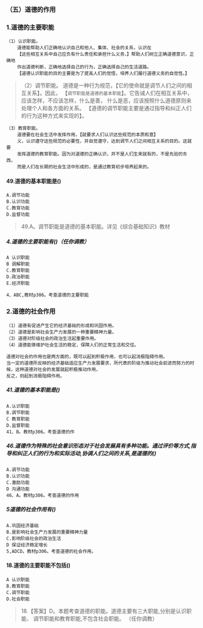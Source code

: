 ### （五）道德的作用
### 1.道德的主要职能
    （1）认识职能。
        道德能帮助人们正确地认识自己和他人、集体、社会的关系，认识在
        【这些相互关系中自己应负有什么责任和承担什么义务，】帮助人们树立正确道德意识，正确地
        作出道德判断，正确地选择自己的行为，正确选择自己的生活道路。
        【道德认识职能的目的主要是为了提高人们的觉悟，培养人们履行道德义务的自觉性。】
        
>   （2）调节职能。
        道德是一种行为规范，【它的使命就是调节人们之间的相互关系】。因此，
        【`调节职能是道德的基本职能`】。它告诫人们在相互关系中，应该怎样，不应该怎样，什么是善，
        什么是恶，应该按照什么道德原则来处理个人和各方面的关系。
        【道德的调节职能主要是通过指导和纠正人们的行为这种方式来实现的】。
        
    （3）教育职能。
        道德要在社会生活中发挥作用，【就要求人们认识这些规范的本质和意】
        义，认识遵守这些规范的必要性，并自觉遵守，达到调节人们之间相互关系的目的。这就要
        发挥道德的教育职能。因为对道德的正确认识，并不是人们生来就有的，不是先验的东西，
        而是人们在长期的社会生活中形成的，是通过教育初步培养起来的。
        
#### 49.道德的基本职能是()
    A.调节功能
    B.认识功能
    C.教育功能
    D.监督功能
>   49.A。调节职能是道德的基本职能。详见《综合基础知识》教材

##### 4.道德的主要职能有()（任你调教）
    A 认识职能 
    B 调解职能
    C.教育职能
    D.政治职能
    E.经济职能
    
    4、ABC,教材p306。考查道德的主要职能

        
    
### 2.道德的社会作用
    （1）道德有促进产生它的经济基础的形成和巩固作用。
    （2）道德是影响社会生产力发展的一种重要精神力量。
    （3）道德对阶级社会的政治生活起重要作用。
    （4）道德能够维护社会生活的稳定，保障人们的正常生活和交往。

    道德对社会的作用也是两方面的，既可以起到积极作用，也可以起消极阻碍作用。
    当一定的道德所反映的经济基础适应生产力发展要求，所代表的阶级为推动社会前进而努力的时
    候，这种道德对社会的发展就起积极推动作用，
    反之，则起到消极阻碍作用。

##### 41.道德的基本职能是()
    A.认识职能
    B.调节职能
    C 教育职能
    D.监督职能
    41、B。教材p306。考查道德的作    

    
##### 46.道德作为特殊的社会意识形态对于社会发展具有多种功能。通过评价等方式,指导和纠正人们的行为和实际活动,协调人们之间的关系,是道德的()
    A.调节功能
    B.认识功能
    C.激励功能
    D 沟通功能
    46、A。教材p306。考查道德的作用

##### 5道德的社会作用有()
    A.巩固经济基础
    B.是影响社会生产力发展的重要精神力量
    C.影响阶级社会的政治生活
    D 保证经济稳定增长
    5,ADCD。教材p306。考查道德的社会作用。

#### 18.道德的主要职能不包括()
    A 认识职能
    B.教育职能
    C.调节职能
    D.社会职能
>   18.【答案】D。本题考查道德的职能。道德主要有三大职能,分别是认识职能、
    调节职能和教育职能,不包含社会职能。
    （任你调教）















    
        
